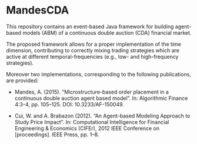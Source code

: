 # MandesCDA

This repository contains an event-based Java framework for building agent-based models (ABM) of a continuous double auction (CDA) financial market.

The proposed framework allows for a proper implementation of the time dimension, contributing to correctly mixing trading strategies which are active at different temporal-frequencies (e.g., low- and high-frequency strategies).

Moreover two implementations, corresponding to the following publications, are provided:

- Mandes, A. (2015). “Microstructure-based order placement in a continuous double auction agent based model”. In: Algorithmic Finance 4:3-4, pp. 105–125. DOI: 10.3233/AF-150049.

- Cui, W. and A. Brabazon (2012). “An Agent-based Modeling Approach to Study Price Impact”. In: Computational Intelligence for Financial Engineering & Economics (CIFEr), 2012 IEEE Conference on [proceedings]. IEEE Press, pp. 1–8.
